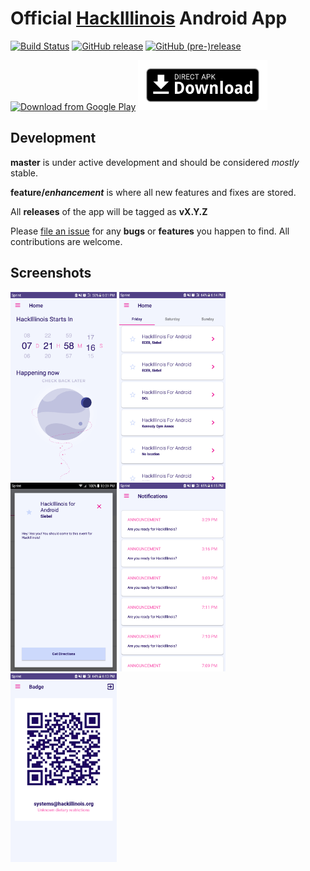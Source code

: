 # Official [HackIllinois](https://hackillinois.org/) Android App
[![Build Status](https://travis-ci.org/HackIllinois/android-2017.svg?branch=master)](https://travis-ci.org/HackIllinois/android-2017)
[![GitHub release](https://img.shields.io/github/release/hackillinois/android-2017.svg)](https://github.com/HackIllinois/android-2017/releases)
[![GitHub (pre-)release](https://img.shields.io/github/release/hackillinois/android-2017/all.svg)](https://github.com/HackIllinois/android-2017/releases/latest)

[<img src="https://play.google.com/intl/en_us/badges/images/generic/en_badge_web_generic.png" alt="Download from Google Play" height="80">](https://play.google.com/store/apps/details/?id=org.hackillinois.androidapp)
[<img src=".github/assets/direct-apk-download.png" alt="Direct apk download" height=80>](https://github.com/HackIllinois/android-2017/releases/latest)

## Development

**master** is under active development and should be considered *mostly* stable.

**feature/_enhancement_** is where all new features and fixes are stored.

All **releases** of the app will be tagged as **vX.Y.Z**



Please [file an issue](https://github.com/HackIllinois/android-2017/issues/new) for any **bugs** or **features** you happen to find. All contributions are welcome.


## Screenshots

<img src="app/src/main/play/en-US/listing/phoneScreenshots/0.png" width="170"/> <img src="app/src/main/play/en-US/listing/phoneScreenshots/1.png" width="170"/> <img src="app/src/main/play/en-US/listing/phoneScreenshots/2.png" width="170"/> <img src="app/src/main/play/en-US/listing/phoneScreenshots/3.png" width="170"/> <img src="app/src/main/play/en-US/listing/phoneScreenshots/4.png" width="170"/>